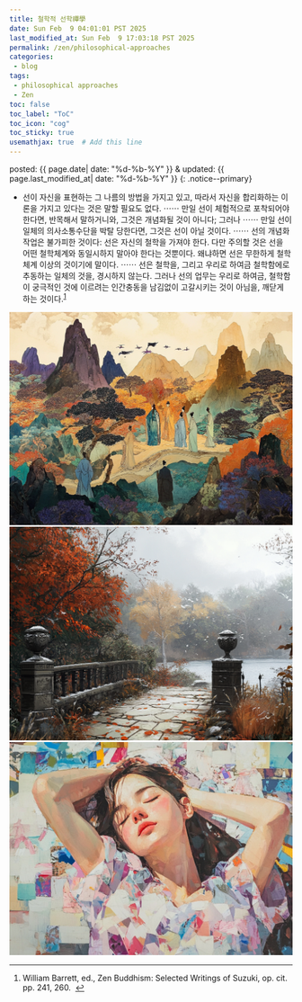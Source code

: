 ```yaml
---
title: 철학적 선학禪學
date: Sun Feb  9 04:01:01 PST 2025
last_modified_at: Sun Feb  9 17:03:18 PST 2025
permalink: /zen/philosophical-approaches
categories:
 - blog
tags:
 - philosophical approaches
 - Zen
toc: false
toc_label: "ToC"
toc_icon: "cog"
toc_sticky: true
usemathjax: true  # Add this line
---
```


<!--tags: {% for tag in page.tags %} <a href="/tags/#{{ tag }}">{{ tag }}</a> {% endfor %}
<br>
cats: {% for category in page.categories %} <a href="/categories/#{{ category }}">{{ category }}</a> {% endfor %}-->

posted: {{ page.date| date: "%d-%b-%Y" }}
&amp;
updated: {{ page.last_modified_at| date: "%d-%b-%Y" }}
{: .notice--primary}


<ul>
<li>
선이 자신을 표현하는 그 나름의 방법을 가지고 있고,
따라서 자신을 합리화하는 이론을 가지고 있다는 것은 말할 필요도 없다.
&#x22ef;&#x22ef;
만일 선이 체험적으로 포착되어야 한다면, 반목해서 말하거니와, 그것은 개념화될 것이 아니다;
그러나 &#x22ef;&#x22ef; 만일 선이 일체의 의사소통수단을 박탈 당한다면, 그것은 선이 아닐 것이다.
&#x22ef;&#x22ef; 선의 개념화작업은 불가피한 것이다: 선은 자신의 철학을 가져야 한다.
다만 주의할 것은 선을 어떤 철학체계와 동일시하지 말아야 한다는 것뿐이다.
왜냐하면 선은 무한하게 철학체계 이상의 것이기에 말이다.
&#x22ef;&#x22ef; 선은 철학을, 그리고 우리로 하여금 철학함에로 추동하는 일체의 것을, 경시하지 않는다.
<font class="emph">그러나 선의 업무는 우리로 하여금, 철학함이 궁극적인 것에 이르려는 인간충동을 남김없이 고갈시키는 것이 아님을,
깨닫게 하는 것이다.</font><sup><a href="">1</a></sup>
</li>
</ul>

<div class="img-container">
<img src="/resource/posts/Philosophical Approaches to Zen/u1564158738____--ar_43_--v_6.1_256c0507-efe4-4cd6-889f-724197429862_2.png">
</div>

<div class="img-container">
<img src="/resource/posts/Philosophical Approaches to Zen/u1564158738____--ar_43_--v_6.1_256c0507-efe4-4cd6-889f-724197429862_0.png">
</div>

<div class="img-container">
<img src="/resource/posts/Philosophical Approaches to Zen/u1564158738____--ar_43_--v_6.1_d1437494-1d3c-4002-a88d-3e457bc305ed_0.png">
</div>

<hr>
<ol>
<li id="footnote1">
	William Barrett, ed., Zen Buddhism: Selected Writings of Suzuki, op. cit. pp. 241, 260.
&nbsp;<a href="#ref1">↩</a></li>
</ol>

